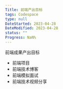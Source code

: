 ```yaml
---
Title: 前端产出目标
tags: Codespace
type: null
DateStarted: 2023-04-28
DateModified: 2023-04-28
status: ""
Progress: NaN%
---
```


前端成果产出目标

- 前端项目
- 前端技术博客
- 前端模拟面试
- 前端技术视频分享
